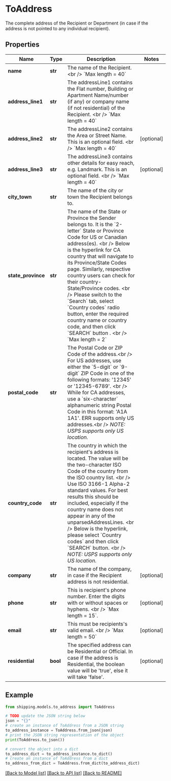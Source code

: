 # ToAddress

The complete address of the Recipient or Department (in case if the address is not pointed to any individual recipient).

## Properties

Name | Type | Description | Notes
------------ | ------------- | ------------- | -------------
**name** | **str** | The name of the Recipient. &lt;br /&gt; &#x60;Max length &#x3D; 40&#x60; | 
**address_line1** | **str** | The addressLine1 contains the Flat number, Building or Apartment Name/number (if any) or company name (if not residential) of the Recipient. &lt;br /&gt; &#x60;Max length &#x3D; 40&#x60; | 
**address_line2** | **str** | The addressLine2 contains the Area or Street Name. This is an optional field. &lt;br /&gt; &#x60;Max length &#x3D; 40&#x60; | [optional] 
**address_line3** | **str** | The addressLine3 contains other details for easy reach, e.g. Landmark. This is an optional field. &lt;br /&gt; &#x60;Max length &#x3D; 40&#x60; | [optional] 
**city_town** | **str** | The name of the city or town the Recipient belongs to. | 
**state_province** | **str** | The name of the State or Province the Sender belongs to. It is the &#x60;2-letter&#x60; State or Province Code for US or Canadian address(es). &lt;br /&gt; Below is the hyperlink for CA country that will navigate to its Province/State Codes page. Similarly, respective country users can check for their country- State/Province codes. &lt;br /&gt; Please switch to the &#x60;Search&#x60; tab, select &#x60;Country codes&#x60; radio button, enter the required country name or country code, and then click &#x60;SEARCH&#x60; button . &lt;br /&gt; &#x60;Max length &#x3D; 2&#x60; | 
**postal_code** | **str** | The Postal Code or ZIP Code of the address.&lt;br /&gt; For US addresses, use either the &#x60;5-digit&#x60; or &#x60;9-digit&#x60; ZIP Code in one of the following formats: &#39;12345&#39; or &#39;12345-6789&#39;. &lt;br /&gt; While for CA addresses, use a &#x60;six-character&#x60; alphanumeric string Postal Code in this format: &#39;A1A 1A1&#39;. ERR supports only US addresses.&lt;br /&gt; *NOTE: USPS supports only US location.* | 
**country_code** | **str** | The country in which the recipient&#39;s address is located. The value will be the two-character ISO Code of the country from the ISO country list. &lt;br /&gt; Use ISO 3166-1 Alpha-2 standard values. For best results this should be included, especially if the country name does not appear in any of the unparsedAddressLines. &lt;br /&gt; Below is the hyperlink, please select &#x60;Country codes&#x60; and then click &#x60;SEARCH&#x60; button.  &lt;br /&gt; *NOTE: USPS supports only US location.* | 
**company** | **str** | The name of the company, in case if the Recipient address is not residential. | [optional] 
**phone** | **str** | This is recipient&#39;s phone number. Enter the digits with or without spaces or hyphens. &lt;br /&gt; &#x60;Max length &#x3D; 15&#x60;. | [optional] 
**email** | **str** | This must be recipients&#39;s valid email. &lt;br /&gt; &#x60;Max length &#x3D; 50&#x60;  | [optional] 
**residential** | **bool** | The specified address can be Residential or Official. In case if the address is Residential, the boolean value will be &#39;true&#39;, else it will take &#39;false&#39;. | [optional] 

## Example

```python
from shipping.models.to_address import ToAddress

# TODO update the JSON string below
json = "{}"
# create an instance of ToAddress from a JSON string
to_address_instance = ToAddress.from_json(json)
# print the JSON string representation of the object
print(ToAddress.to_json())

# convert the object into a dict
to_address_dict = to_address_instance.to_dict()
# create an instance of ToAddress from a dict
to_address_from_dict = ToAddress.from_dict(to_address_dict)
```
[[Back to Model list]](../README.md#documentation-for-models) [[Back to API list]](../README.md#documentation-for-api-endpoints) [[Back to README]](../README.md)



